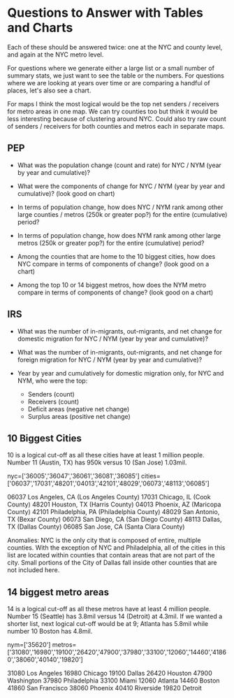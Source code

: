 # Questions to Answer with Tables and Charts

Each of these should be answered twice: one at the NYC and county level, and again at the NYC metro level. 

For questions where we generate either a large list or a small number of summary stats, we just want to see the table or the numbers. For questions where we are looking at years over time or are comparing a handful of places, let's also see a chart.

For maps I think the most logical would be the top net senders / receivers for metro areas in one map. We can try counties too but think it would be less interesting because of clustering around NYC. Could also try raw count of senders / receivers for both counties and metros each in separate maps.

## PEP

- What was the population change (count and rate) for NYC / NYM (year by year and cumulative)? 

- What were the components of change for NYC / NYM (year by year and cumulative)? (look good on chart)

- In terms of population change, how does NYC / NYM rank among other large counties / metros (250k or greater pop?) for the entire (cumulative) period?

- In terms of population change, how does NYM rank among other large metros (250k or greater pop?) for the entire (cumulative) period?

- Among the counties that are home to the 10 biggest cities, how does NYC compare in terms of components of change? (look good on a chart)

- Among the top 10 or 14 biggest metros, how does the NYM metro compare in terms of components of change? (look good on a chart)

## IRS

- What was the number of in-migrants, out-migrants, and net change for domestic migration for NYC / NYM (year by year and cumulative)?

- What was the number of in-migrants, out-migrants, and net change for foreign migration for NYC / NYM (year by year and cumulative)?

- Year by year and cumulatively for domestic migration only, for NYC and NYM, who were the top:
    - Senders (count)
    - Receivers (count)
    - Deficit areas (negative net change)
    - Surplus areas (positive net change)

## 10 Biggest Cities

10 is a logical cut-off as all these cities have at least 1 million people. Number 11 (Austin, TX) has 950k versus 10 (San Jose) 1.03mil.

nyc=['36005','36047','36061','36081','36085']
cities=['06037','17031','48201','04013','42101','48029','06073','48113','06085']

06037 Los Angeles, CA (Los Angeles County)
17031 Chicago, IL (Cook County)
48201 Houston, TX (Harris County)
04013 Phoenix, AZ (Maricopa County)
42101 Philadelphia, PA (Philadelphia County)
48029 San Antonio, TX (Bexar County)
06073 San Diego, CA (San Diego County)
48113 Dallas, TX (Dallas County)
06085 San Jose, CA (Santa Clara County)

Anomalies: NYC is the only city that is composed of entire, multiple counties. With the exception of NYC and Philadelphia, all of the cities in this list are located within counties that contain areas that are not part of the city. Small portions of the City of Dallas fall inside other counties that are not included here.

## 14 biggest metro areas

14 is a logical cut-off as all these metros have at least 4 million people. Number 15 (Seattle) has 3.8mil versus 14 (Detroit) at 4.3mil. If we wanted a shorter list, next logical cut-off would be at 9; Atlanta has 5.8mil while number 10 Boston has 4.8mil. 

nym=['35620']
metros=['31080','16980','19100','26420','47900','37980','33100','12060','14460','41860','38060','40140','19820']

31080 Los Angeles
16980 Chicago
19100 Dallas
26420 Houston
47900 Washington
37980 Philadelphia
33100 Miami
12060 Atlanta
14460 Boston
41860 San Francisco
38060 Phoenix
40410 Riverside
19820 Detroit




